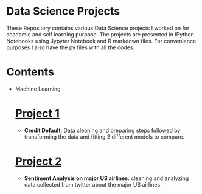 # **Data Science Projects**

These Repository contains various Data Science projects I worked on for acadamic and self learning purpose. The projects are presented in IPython Notebooks using Jypyter Notebook and R markdown files. For convenience purposes I also have the py files with all the codes. 

# **Contents**

* Machine Learning 

	# [Project 1](https://github.com/hayelomDS/Data_Science_Projects/tree/master/credit_default)
	* **Credit Default**: Data cleaning and preparing steps followed by transforming the data and fitting 3 different models to compare. 
	
	# [Project 2](https://github.com/hayelomDS/Data_Science_Projects/tree/master/sentiment%20analysis%20for%20US%20airlines)
	* **Sentiment Analysis on major US airlines**: cleaning and analyzing data collected from twitter about the major US airlines. 



